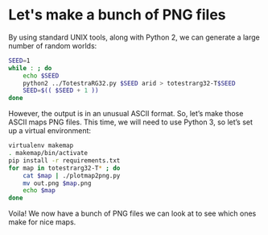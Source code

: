 # Let's make a bunch of PNG files

By using standard UNIX tools, along with Python 2, we can generate a large
number of random worlds:

```bash
SEED=1
while : ; do 
	echo $SEED 
	python2 ../TotestraRG32.py $SEED arid > totestrarg32-T$SEED
	SEED=$(( $SEED + 1 ))
done
```

However, the output is in an unusual ASCII format.  So, let’s make
those ASCII maps PNG files.  This time, we will need to use Python 3, so
let’s set up a virtual environment:

```bash
virtualenv makemap
. makemap/bin/activate
pip install -r requirements.txt
for map in totestrarg32-T* ; do 
	cat $map | ./plotmap2png.py 
	mv out.png $map.png
	echo $map
done
```

Voila!  We now have a bunch of PNG files we can look at to see which ones
make for nice maps.

